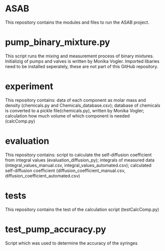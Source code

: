 # ASAB
This repository contains the modules and files to run the ASAB project.

# pump_binary_mixture.py
This script runs the mixing and measurement process of binary mixtures.
Initializig of pumps and valves is written by Monika Vogler.
Imported libaries need to be installed seperately, these are not part of this GitHub repository.

# experiment
This repository contains:
data of each component as molar mass and density (chemicals.py and Chemicals_database.csv);
database of chemicals is converted to a pickle file(chemicals.py), written by Monika Vogler;
calculation how much volume of which component is needed (calcComp.py)

# evaluation
This repository contains:
script to calculate the self-diffusion coefficient from integral values (evaluation_diffusion_py);
integrals of measured data (integral_values_manual.csv, integral_values_automated.csv);
calculated self-diffusion coefficient (diffusion_coefficient_manual.csv, diffusion_coefficient_automated.csv) 

# tests
This repository contains the test of the calculation script (testCalcComp.py)

# test_pump_accuracy.py
Script which was used to determine the accuracy of the syringes